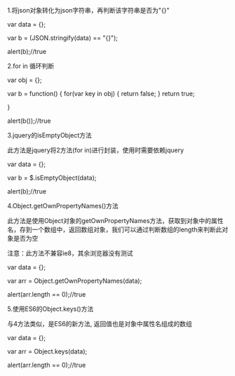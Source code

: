 1.将json对象转化为json字符串，再判断该字符串是否为"{}"

var data = {};

var b = (JSON.stringify(data) == "{}");

alert(b);//true



2.for in 循环判断

var obj = {};

var b = function() {
for(var key in obj) {
return false;
}
return true;

}

alert(b());//true



3.jquery的isEmptyObject方法

此方法是jquery将2方法(for in)进行封装，使用时需要依赖jquery

var data = {};

var b = $.isEmptyObject(data);

alert(b);//true



4.Object.getOwnPropertyNames()方法

此方法是使用Object对象的getOwnPropertyNames方法，获取到对象中的属性名，存到一个数组中，返回数组对象，我们可以通过判断数组的length来判断此对象是否为空

注意：此方法不兼容ie8，其余浏览器没有测试

var data = {};

var arr = Object.getOwnPropertyNames(data);

alert(arr.length == 0);//true



5.使用ES6的Object.keys()方法

与4方法类似，是ES6的新方法, 返回值也是对象中属性名组成的数组

var data = {};

var arr = Object.keys(data);

alert(arr.length == 0);//true